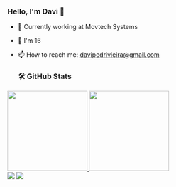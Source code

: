### Hello, I'm Davi 👋

- 🔭 Currently working at Movtech Systems
- 💬 I'm 16
- 📫 How to reach me: davipedrivieira@gmail.com

  ### 🛠️ GitHub Stats

 <div>
  <a href="https://github.com/davipedrivieira">
  <img height="180em" src="https://github-readme-stats-eight-theta.vercel.app/api?username=davipedrivieira&show_icons=true&theme=tokyonight&include_all_commits=true&count_private=true"/>
  <img height="180em" src="https://github-readme-stats-eight-theta.vercel.app/api/top-langs/?username=davipedrivieira&layout=compact&langs_count=8&theme=tokyonight"/>
<div>

<div> 
  <a href = "mailto:davipedrivieira@gmail.com"><img src="https://img.shields.io/badge/-Gmail-%23333?style=for-the-badge&logo=gmail&logoColor=white" target="_blank"></a>
  <a href="[https://www.linkedin.com/in/Davi-Pedri-Vieira/](https://www.linkedin.com/in/davi-pedri-vieira-0675162a5/)" target="_blank"><img src="https://img.shields.io/badge/-LinkedIn-%230077B5?style=for-the-badge&logo=linkedin&logoColor=white" target="_blank"></a> 
</div>
